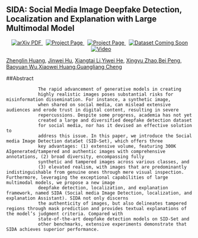 ## SIDA: Social Media Image Deepfake Detection, Localization and Explanation with Large Multimodal Model

  <p align="center">
    <a href='#'>
      <img src='https://img.shields.io/badge/Paper-PDF-green?style=flat&logo=arXiv&logoColor=green' alt='arXiv PDF'> </a>
    <a href='https://hzlsaber.github.io/projects/SIDA/' style='padding-left: 0.5rem;'>
      <img src='https://img.shields.io/badge/Project-Page-blue?style=flat&logo=Google%20chrome&logoColor=blue' alt='Project Page'> </a>
    <a href='#' style='padding-left: 0.5rem;'>
      <img src='https://img.shields.io/badge/Huggingface%20Model-8A2BE2' alt='Project Page'> </a>
    <a href='#' style='padding-left: 0.5rem;'>
      <img src='https://img.shields.io/badge/Dataset-Coming%20Soon-yellow' alt='Dataset Coming Soon'>
    <a href='https://www.youtube.com/watch?v=oAc9BxOoDe8&t=2s' style='padding-left: 0.5rem;'>
      <img src='https://img.shields.io/badge/Video-Watch%20Now-red' alt='Video'> </a>
  </p>


[Zhenglin Huang](https://scholar.google.com/citations?user=30SRxRAAAAAJ&hl=en&oi=ao), [Jinwei Hu](https://orcid.org/0009-0008-5261-211X), [Xiangtai Li](https://lxtgh.github.io/),[Yiwei He](https://orcid.org/0000-0003-0717-8517), [Xingyu Zhao](https://www.xzhao.me/supervision-teaching),[Bei Peng](https://beipeng.github.io/), [Baoyuan Wu](https://sites.google.com/site/baoyuanwu2015/home),[Xiaowei Huang](https://cgi.csc.liv.ac.uk/~xiaowei/),[Guangliang Cheng](https://sites.google.com/view/guangliangcheng/homepage)

##Abstract

                The rapid advancement of generative models in creating
                highly realistic images poses substantial risks for misinformation dissemination. For instance, a synthetic image,
                when shared on social media, can mislead extensive audiences and erode trust in digital content, resulting in severe
                repercussions. Despite some progress, academia has not yet
                created a large and diversified deepfake detection dataset
                for social media, nor has it devised an effective solution to
                address this issue. In this paper, we introduce the Social media Image Detection dataSet (SID-Set), which offers three
                key advantages: (1) extensive volume, featuring 300K AIgenerated/tampered and authentic images with comprehensive annotations, (2) broad diversity, encompassing fully
                synthetic and tampered images across various classes, and
                (3) elevated realism, with images that are predominantly indistinguishable from genuine ones through mere visual inspection. Furthermore, leveraging the exceptional capabilities of large multimodal models, we propose a new image
                deepfake detection, localization, and explanation framework, named SIDA (Social media Image Detection, localization, and explanation Assistant). SIDA not only discerns
                the authenticity of images, but also delineates tampered regions through mask prediction and provides textual explanations of the model’s judgment criteria. Compared with
                state-of-the-art deepfake detection models on SID-Set and
                other benchmarks, extensive experiments demonstrate that SIDA achieves superior performance. 